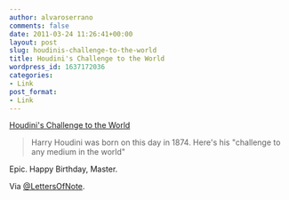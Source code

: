 ```yaml
---
author: alvaroserrano
comments: false
date: 2011-03-24 11:26:41+00:00
layout: post
slug: houdinis-challenge-to-the-world
title: Houdini's Challenge to the World
wordpress_id: 1637172036
categories:
- Link
post_format:
- Link
---
```


[Houdini's Challenge to the World](http://twitpic.com/4cq3ty)


<blockquote>Harry Houdini was born on this day in 1874. Here's his "challenge to any medium in the world"</blockquote>


Epic. Happy Birthday, Master.

Via [@LettersOfNote](https://twitter.com/lettersofnote/status/50873992906686464).
